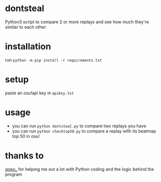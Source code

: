# dontsteal
Python3 script to compare 2 or more replays and see how much they're similar to each other.

# installation
run `python -m pip install -r requirements.txt`

# setup
paste an osu!api key in `apikey.txt`

# usage
- you can run `python dontsteal.py` to compare two replays you have
- you can run `python checktop50.py` to compare a replay with its beatmap top 50 in osu!

# thanks to
[goeo_](https://github.com/goeo-) for helping me out a lot with Python coding and the logic behind the program
